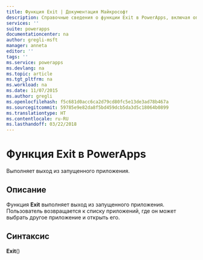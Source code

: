 ```yaml
---
title: Функция Exit | Документация Майкрософт
description: Справочные сведения о функции Exit в PowerApps, включая описание синтаксиса и примеры.
services: ''
suite: powerapps
documentationcenter: na
author: gregli-msft
manager: anneta
editor: ''
tags: ''
ms.service: powerapps
ms.devlang: na
ms.topic: article
ms.tgt_pltfrm: na
ms.workload: na
ms.date: 11/07/2015
ms.author: gregli
ms.openlocfilehash: f5c681d0acc6ca2d79cd80fc5e13de3ad78b467a
ms.sourcegitcommit: 59785e9e82da8f5bd459dcb5da3d5c18064b0899
ms.translationtype: HT
ms.contentlocale: ru-RU
ms.lasthandoff: 03/22/2018
---
```

# <a name="exit-function-in-powerapps"></a>Функция Exit в PowerApps
Выполняет выход из запущенного приложения.

## <a name="description"></a>Описание
Функция **Exit** выполняет выход из запущенного приложения.  Пользователь возвращается к списку приложений, где он может выбрать другое приложение и открыть его.

## <a name="syntax"></a>Синтаксис
**Exit**()

